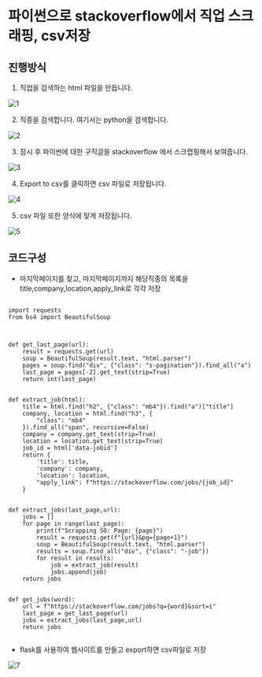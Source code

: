 # 파이썬으로 stackoverflow에서 직업 스크래핑, csv저장

## 진행방식

1. 직업을 검색하는 html 파일을 만듭니다.

![1](https://user-images.githubusercontent.com/76992049/114296989-209ab780-9ae9-11eb-914d-1d5c9121735c.JPG)

2. 직종을 검색합니다. 여기서는 python을 검색합니다.

![2](https://user-images.githubusercontent.com/76992049/114296992-2c867980-9ae9-11eb-9475-1d620b0b9bc1.JPG)

3. 잠시 후 파이썬에 대한 구직글을 stackoverflow 에서 스크랩핑해서 보여줍니다.

![3](https://user-images.githubusercontent.com/76992049/114296994-2db7a680-9ae9-11eb-970e-17354a79d3db.JPG)

4. Export to csv를 클릭하면 csv 파일로 저장됩니다.

![4](https://user-images.githubusercontent.com/76992049/114296995-2f816a00-9ae9-11eb-88fb-6c70c82b2545.JPG)

5. csv 파일 또한 양식에 맞게 저장됩니다.

![5](https://user-images.githubusercontent.com/76992049/114296997-301a0080-9ae9-11eb-9034-491f8122c5cc.JPG)

## 코드구성

* 마지막페이지를 찾고, 마지막페이지까지 해당직종의 목록을 title,company,location,apply_link로 각각 저장

<pre><code>
import requests
from bs4 import BeautifulSoup



def get_last_page(url):
    result = requests.get(url)
    soup = BeautifulSoup(result.text, "html.parser")
    pages = soup.find("div", {"class": "s-pagination"}).find_all("a")
    last_page = pages[-2].get_text(strip=True)
    return int(last_page)


def extract_job(html):
    title = html.find("h2", {"class": "mb4"}).find("a")["title"]
    company, location = html.find("h3", {
        "class": "mb4"
    }).find_all("span", recursive=False)
    company = company.get_text(strip=True)
    location = location.get_text(strip=True)
    job_id = html['data-jobid']
    return {
        'title': title,
        'company': company,
        'location': location,
        "apply_link": f"https://stackoverflow.com/jobs/{job_id}"
    }


def extract_jobs(last_page,url):
    jobs = []
    for page in range(last_page):
        print(f"Scrapping SO: Page: {page}")
        result = requests.get(f"{url}&pg={page+1}")
        soup = BeautifulSoup(result.text, "html.parser")
        results = soup.find_all("div", {"class": "-job"})
        for result in results:
            job = extract_job(result)
            jobs.append(job)
    return jobs


def get_jobs(word):
    url = f"https://stackoverflow.com/jobs?q={word}&sort=i"
    last_page = get_last_page(url)
    jobs = extract_jobs(last_page,url)
    return jobs

</code></pre>

* flask를 사용하여 웹사이트를 만들고 export하면 csv파일로 저장

![7](https://user-images.githubusercontent.com/76992049/114297456-b899a080-9aeb-11eb-9ea9-b87421e3ea08.JPG)
